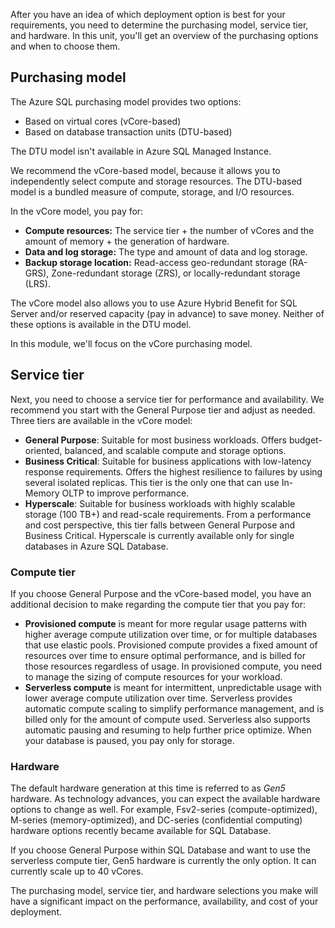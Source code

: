 After you have an idea of which deployment option is best for your requirements, you need to determine the purchasing model, service tier, and hardware. In this unit, you'll get an overview of the purchasing options and when to choose them.

## Purchasing model  

The Azure SQL purchasing model provides two options: 
- Based on virtual cores (vCore-based) 
- Based on database transaction units (DTU-based) 

The DTU model isn't available in Azure SQL Managed Instance.  

We recommend the vCore-based model, because it allows you to independently select compute and storage resources. The DTU-based model is a bundled measure of compute, storage, and I/O resources.

In the vCore model, you pay for:  

- **Compute resources:** The service tier + the number of vCores and the amount of memory + the generation of hardware.
- **Data and log storage:** The type and amount of data and log storage.
- **Backup storage location:** Read-access geo-redundant storage (RA-GRS), Zone-redundant storage (ZRS), or locally-redundant storage (LRS).  

The vCore model also allows you to use Azure Hybrid Benefit for SQL Server and/or reserved capacity (pay in advance) to save money. Neither of these options is available in the DTU model.

In this module, we'll focus on the vCore purchasing model.  

## Service tier  

Next, you need to choose a service tier for performance and availability. We recommend you start with the General Purpose tier and adjust as needed. Three tiers are available in the vCore model:  

- **General Purpose**: Suitable for most business workloads. Offers budget-oriented, balanced, and scalable compute and storage options.  
- **Business Critical**: Suitable for business applications with low-latency response requirements. Offers the highest resilience to failures by using several isolated replicas. This tier is the only one that can use In-Memory OLTP to improve performance.
- **Hyperscale**: Suitable for business workloads with highly scalable storage (100 TB+) and read-scale requirements. From a performance and cost perspective, this tier falls between General Purpose and Business Critical. Hyperscale is currently available only for single databases in Azure SQL Database.  

### Compute tier

If you choose General Purpose and the vCore-based model, you have an additional decision to make regarding the compute tier that you pay for:

- **Provisioned compute** is meant for more regular usage patterns with higher average compute utilization over time, or for multiple databases that use elastic pools. Provisioned compute provides a fixed amount of resources over time to ensure optimal performance, and is billed for those resources regardless of usage. In provisioned compute, you need to manage the sizing of compute resources for your workload.
- **Serverless compute** is meant for intermittent, unpredictable usage with lower average compute utilization over time. Serverless provides automatic compute scaling to simplify performance management, and is billed only for the amount of compute used. Serverless also supports automatic pausing and resuming to help further price optimize. When your database is paused, you pay only for storage.  

### Hardware

The default hardware generation at this time is referred to as *Gen5* hardware. As technology advances, you can expect the available hardware options to change as well. For example, Fsv2-series (compute-optimized), M-series (memory-optimized), and DC-series (confidential computing) hardware options recently became available for SQL Database.

If you choose General Purpose within SQL Database and want to use the serverless compute tier, Gen5 hardware is currently the only option. It can currently scale up to 40 vCores.  

The purchasing model, service tier, and hardware selections you make will have a significant impact on the performance, availability, and cost of your deployment.  
